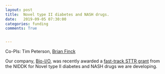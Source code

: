 ```yaml
---
layout: post
title:  Novel type II diabetes and NASH drugs.
date:   2019-09-05 07:30:00
categories: funding
comments: True


---
```


Co-PIs: Tim Peterson, [Brian Finck](https://diabetesresearchcenter.dom.wustl.edu/brian-n-finck-ph-d/)



Our company, [Bio-I/O](http://bioio.tech), was recently awarded a [fast-track STTR grant](https://sbir.nih.gov/funding) from the NIDDK for Novel type II diabetes and NASH drugs we are developing.




